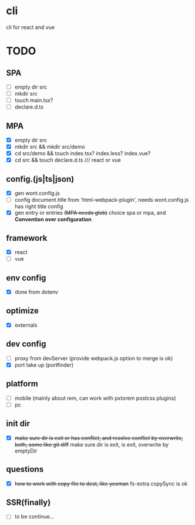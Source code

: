 # cli
cli for react and vue

# TODO
## SPA
- [ ]  empty dir src
- [ ]  mkdir src
- [ ]  touch main.tsx?
- [ ]  declare.d.ts
## MPA
- [x]  empty dir src
- [x]  mkdir src && mkdir src/demo
- [x]  cd src/demo && touch index.tsx? index.less? index.vue?
- [x]  cd src && touch declare.d.ts /// react or vue

## config.(js|ts|json)
- [x]  gen wont.config.js
- [ ]  config document.title from 'html-webpack-plugin', needs wont.config.js has right title config
- [x]  gen entry or entries ~~(MPA needs glob)~~ choice spa or mpa, and **Convention over configuration**

## framework
- [x]  react
- [ ]  vue

## env config
- [x]  done from dotenv

## optimize
- [x]  externals

## dev config
- [ ]  proxy from devServer (provide webpack.js option to merge is ok)
- [x]  port take up (portfinder)

## platform
- [ ]  mobile (mainly about rem, can work with pxtorem postcss plugins)
- [ ]  pc

## init dir
- [x] ~~make sure dir is exit or has conflict, and resolve conflict by overwrite, both, some like git diff~~ make sure dir is exit, is exit, overwrite by emptyDir

## questions
- [x] ~~how to work with copy file to dest, like yeoman~~ fs-extra copySync is ok

## SSR(finally)
- [ ] to be continue…
